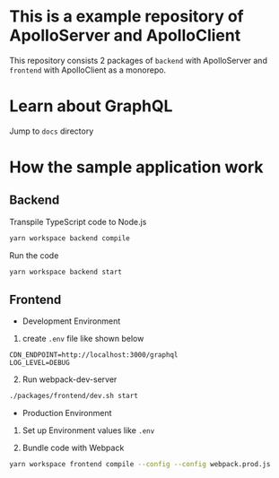 # This is a example repository of ApolloServer and ApolloClient

This repository consists 2 packages of `backend` with ApolloServer and `frontend` with ApolloClient as a monorepo.

# Learn about GraphQL

Jump to `docs` directory

# How the sample application work

## Backend

Transpile TypeScript code to Node.js

```sh
yarn workspace backend compile
```

Run the code

```sh
yarn workspace backend start
```

## Frontend

-   Development Environment

1. create `.env` file like shown below

```.env
CDN_ENDPOINT=http://localhost:3000/graphql
LOG_LEVEL=DEBUG
```

2. Run webpack-dev-server

```sh
./packages/frontend/dev.sh start
```

-   Production Environment

1. Set up Environment values like `.env`

2. Bundle code with Webpack

```sh
yarn workspace frontend compile --config --config webpack.prod.js
```
